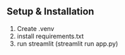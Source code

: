 ## Setup & Installation
1. Create .venv
2. install requirements.txt
3. run streamlit (streamlit run app.py)